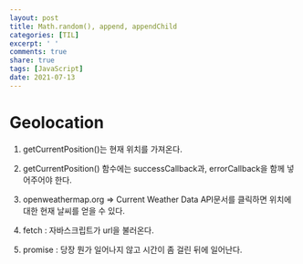 ```yaml
---
layout: post
title: Math.random(), append, appendChild
categories: [TIL]
excerpt: ' '
comments: true
share: true
tags: [JavaScript]
date: 2021-07-13
---
```


# Geolocation 

1. getCurrentPosition()는 현재 위치를 가져온다.

2. getCurrentPosition() 함수에는 successCallback과, errorCallback을 함께 넣어주어야 한다.

3. openweathermap.org => Current Weather Data API문서를 클릭하면 위치에 대한 현재 날씨를 얻을 수 있다.
4.  fetch : 자바스크립트가 url을 불러온다.
5. promise : 당장 뭔가 일어나지 않고 시간이 좀 걸린 뒤에 일어난다.


